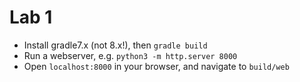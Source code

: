 # Lab 1 

- Install gradle7.x (not 8.x!), then `gradle build`
- Run a webserver, e.g. `python3 -m http.server 8000`
- Open `localhost:8000` in your browser, and navigate to `build/web`
